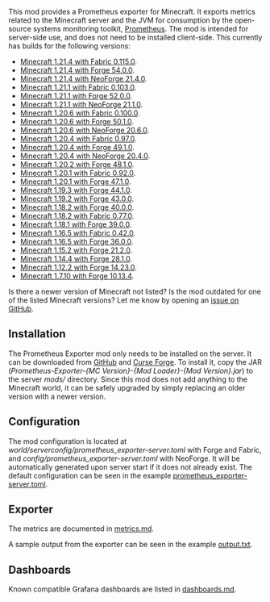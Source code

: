 This mod provides a Prometheus exporter for Minecraft. It exports metrics
related to the Minecraft server and the JVM for consumption by the open-source
systems monitoring toolkit, [Prometheus]. The mod is intended for server-side
use, and does not need to be installed client-side. This currently has builds
for the following versions:

- [Minecraft 1.21.4 with Fabric 0.115.0](https://github.com/cpburnz/minecraft-prometheus-exporter/releases/tag/1.21.4-fabric-1.2.1).
- [Minecraft 1.21.4 with Forge 54.0.0](https://github.com/cpburnz/minecraft-prometheus-exporter/releases/tag/1.21.4-forge-1.2.1).
- [Minecraft 1.21.4 with NeoForge 21.4.0](https://github.com/cpburnz/minecraft-prometheus-exporter/releases/tag/1.21.4-neoforge-1.2.1).
- [Minecraft 1.21.1 with Fabric 0.103.0](https://github.com/cpburnz/minecraft-prometheus-exporter/releases/tag/1.21.1-fabric-1.2.1).
- [Minecraft 1.21.1 with Forge 52.0.0](https://github.com/cpburnz/minecraft-prometheus-exporter/releases/tag/1.21.1-forge-1.2.1).
- [Minecraft 1.21.1 with NeoForge 21.1.0](https://github.com/cpburnz/minecraft-prometheus-exporter/releases/tag/1.21.1-neoforge-1.2.1).
- [Minecraft 1.20.6 with Fabric 0.100.0](https://github.com/cpburnz/minecraft-prometheus-exporter/releases/tag/1.20.6-fabric-1.2.1).
- [Minecraft 1.20.6 with Forge 50.1.0](https://github.com/cpburnz/minecraft-prometheus-exporter/releases/tag/1.20.6-forge-1.2.1).
- [Minecraft 1.20.6 with NeoForge 20.6.0](https://github.com/cpburnz/minecraft-prometheus-exporter/releases/tag/1.20.6-neoforge-1.2.1).
- [Minecraft 1.20.4 with Fabric 0.97.0](https://github.com/cpburnz/minecraft-prometheus-exporter/releases/tag/1.20.4-fabric-1.2.1).
- [Minecraft 1.20.4 with Forge 49.1.0](https://github.com/cpburnz/minecraft-prometheus-exporter/releases/tag/1.20.4-forge-1.2.1).
- [Minecraft 1.20.4 with NeoForge 20.4.0](https://github.com/cpburnz/minecraft-prometheus-exporter/releases/tag/1.20.4-neoforge-1.2.1).
- [Minecraft 1.20.2 with Forge 48.1.0](https://github.com/cpburnz/minecraft-prometheus-exporter/releases/tag/1.20.2-forge-1.2.1).
- [Minecraft 1.20.1 with Fabric 0.92.0](https://github.com/cpburnz/minecraft-prometheus-exporter/releases/tag/1.20.1-fabric-1.2.1).
- [Minecraft 1.20.1 with Forge 47.1.0](https://github.com/cpburnz/minecraft-prometheus-exporter/releases/tag/1.20.1-forge-1.0.0).
- [Minecraft 1.19.3 with Forge 44.1.0](https://github.com/cpburnz/minecraft-prometheus-exporter/releases/tag/1.19.3-forge-1.0.0).
- [Minecraft 1.19.2 with Forge 43.0.0](https://github.com/cpburnz/minecraft-prometheus-exporter/releases/tag/1.19.2-forge-1.2.1).
- [Minecraft 1.18.2 with Forge 40.0.0](https://github.com/cpburnz/minecraft-prometheus-exporter/releases/tag/1.18.2-forge-1.2.1).
- [Minecraft 1.18.2 with Fabric 0.77.0](https://github.com/cpburnz/minecraft-prometheus-exporter/releases/tag/1.18.2-fabric-1.2.1).
- [Minecraft 1.18.1 with Forge 39.0.0](https://github.com/cpburnz/minecraft-prometheus-exporter/releases/tag/1.18.1-forge-1.0.0).
- [Minecraft 1.16.5 with Fabric 0.42.0](https://github.com/cpburnz/minecraft-prometheus-exporter/releases/tag/1.16.5-fabric-1.2.1).
- [Minecraft 1.16.5 with Forge 36.0.0](https://github.com/cpburnz/minecraft-prometheus-exporter/releases/tag/1.16.5-forge-1.2.1).
- [Minecraft 1.15.2 with Forge 21.2.0](https://github.com/cpburnz/minecraft-prometheus-exporter/releases/tag/v0.3.1).
- [Minecraft 1.14.4 with Forge 28.1.0](https://github.com/cpburnz/minecraft-prometheus-exporter/releases/tag/v0.3.0).
- [Minecraft 1.12.2 with Forge 14.23.0](https://github.com/cpburnz/minecraft-prometheus-exporter/releases/tag/1.12.2-forge-1.0.0).
- [Minecraft 1.7.10 with Forge 10.13.4](https://github.com/cpburnz/minecraft-prometheus-exporter/releases/tag/1.7.10-forge-1.1.0).

Is there a newer version of Minecraft not listed? Is the mod outdated for one of
the listed Minecraft versions? Let me know by opening an [issue on GitHub].


Installation
------------

The Prometheus Exporter mod only needs to be installed on the server. It can be
downloaded from [GitHub] and [Curse Forge]. To install it, copy the JAR
(*Prometheus-Exporter-{MC Version}-{Mod Loader}-{Mod Version}.jar*) to the
server *mods/* directory. Since this mod does not add anything to the Minecraft
world, it can be safely upgraded by simply replacing an older version with a
newer version.


Configuration
-------------

The mod configuration is located at *world/serverconfig/prometheus_exporter-server.toml*
with Forge and Fabric, and *config/prometheus_exporter-server.toml* with
NeoForge. It will be automatically generated upon server start if it does not
already exist. The default configuration can be seen in the example
[prometheus_exporter-server.toml].


Exporter
--------

The metrics are documented in [metrics.md].

A sample output from the exporter can be seen in the example [output.txt].


Dashboards
----------

Known compatible Grafana dashboards are listed in [dashboards.md].


[Curse Forge]: https://www.curseforge.com/minecraft/mc-mods/prometheus-exporter
[GitHub]: https://github.com/cpburnz/minecraft-prometheus-exporter/releases
[Prometheus]: https://prometheus.io/
[dashboards.md]: https://github.com/cpburnz/minecraft-prometheus-exporter/blob/master/dashboards.md
[issue on GitHub]: https://github.com/cpburnz/minecraft-prometheus-exporter/issues
[metrics.md]: https://github.com/cpburnz/minecraft-prometheus-exporter/blob/master/metrics.md
[output.txt]: https://github.com/cpburnz/minecraft-prometheus-exporter/blob/master/examples/output.txt
[prometheus_exporter-server.toml]: https://github.com/cpburnz/minecraft-prometheus-exporter/blob/master/examples/prometheus_exporter-server.toml
